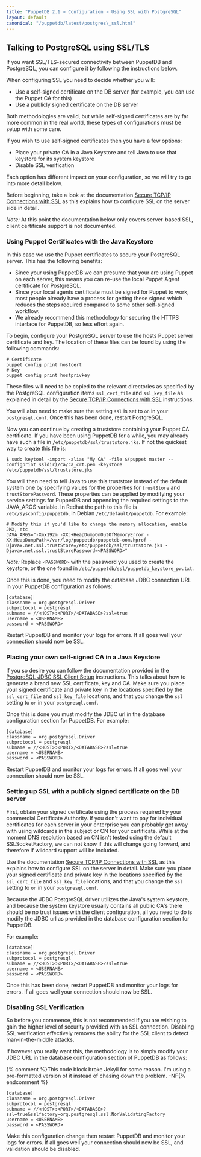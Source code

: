 ```yaml
---
title: "PuppetDB 2.1 » Configuration » Using SSL with PostgreSQL"
layout: default
canonical: "/puppetdb/latest/postgres\_ssl.html"
---
```


## Talking to PostgreSQL using SSL/TLS

If you want SSL/TLS-secured connectivity between PuppetDB and PostgreSQL, you can configure it by following the instructions below.

When configuring SSL you need to decide whether you will:

* Use a self-signed certificate on the DB server (for example, you can use the Puppet CA for this)
* Use a publicly signed certificate on the DB server

Both methodologies are valid, but while self-signed certificates are by far more common in the real world, these types of configurations must be setup with some care.

If you wish to use self-signed certificates then you have a few options:

* Place your private CA in a Java Keystore and tell Java to use that keystore for its system keystore
* Disable SSL verification

Each option has different impact on your configuration, so we will try to go into more detail below.

Before beginning, take a look at the documentation [Secure TCP/IP Connections with SSL](http://www.postgresql.org/docs/current/static/ssl-tcp.html) as this explains how to configure SSL on the server side in detail.

*Note:* At this point the documentation below only covers server-based SSL, client certificate support is not documented.

### Using Puppet Certificates with the Java Keystore

In this case we use the Puppet certificates to secure your PostgreSQL server. This has the following benefits:

* Since your using PuppetDB we can presume that your are using Puppet on each server, this means you can re-use the local Puppet Agent certificate for PostgreSQL.
* Since your local agents certificate must be signed for Puppet to work, most people already have a process for getting these signed which reduces the steps required compared to some other self-signed workflow.
* We already recommend this methodology for securing the HTTPS interface for PuppetDB, so less effort again.

To begin, configure your PostgreSQL server to use the hosts Puppet server certificate and key. The location of these files can be found by using the following commands:

    # Certificate
    puppet config print hostcert
    # Key
    puppet config print hostprivkey

These files will need to be copied to the relevant directories as specified by the PostgreSQL configuration items `ssl_cert_file` and `ssl_key_file` as explained in detail by the [Secure TCP/IP Connections with SSL](http://www.postgresql.org/docs/current/static/ssl-tcp.html) instructions.

You will also need to make sure the setting `ssl` is set to `on` in your `postgresql.conf`. Once this has been done, restart PostgreSQL.

Now you can continue by creating a truststore containing your Puppet CA certificate. If you have been using PuppetDB for a while, you may already have such a file in `/etc/puppetdb/ssl/truststore.jks`. If not the quickest way to create this file is:

    $ sudo keytool -import -alias "My CA" -file $(puppet master --configprint ssldir)/ca/ca_crt.pem -keystore /etc/puppetdb/ssl/truststore.jks

You will then need to tell Java to use this truststore instead of the default system one by specifying values for the properties for `trustStore` and `trustStorePassword`. These properties can be applied by modifying your service settings for PuppetDB and appending the required settings to the JAVA_ARGS variable. In Redhat the path to this file is `/etc/sysconfig/puppetdb`, in Debian `/etc/default/puppetdb`. For example:

    # Modify this if you'd like to change the memory allocation, enable JMX, etc
    JAVA_ARGS="-Xmx192m -XX:+HeapDumpOnOutOfMemoryError -XX:HeapDumpPath=/var/log/puppetdb/puppetdb-oom.hprof -Djavax.net.ssl.trustStore=/etc/puppetdb/ssl/truststore.jks -Djavax.net.ssl.trustStorePassword=<PASSWORD>"

*Note:* Replace `<PASSWORD>` with the password you used to create the keystore, or the one found in `/etc/puppetdb/ssl/puppetdb_keystore_pw.txt`.

Once this is done, you need to modify the database JDBC connection URL in your PuppetDB configuration as follows:

    [database]
    classname = org.postgresql.Driver
    subprotocol = postgresql
    subname = //<HOST>:<PORT>/<DATABASE>?ssl=true
    username = <USERNAME>
    password = <PASSWORD>

Restart PuppetDB and monitor your logs for errors. If all goes well your connection should now be SSL.

### Placing your own self-signed CA in a Java Keystore

If you so desire you can follow the documentation provided in the [PostgreSQL JDBC SSL Client Setup](http://jdbc.postgresql.org/documentation/head/ssl-client.html) instructions. This talks about how to generate a brand new SSL certificate, key and CA. Make sure you place your signed certificate and private key in the locations specified by the `ssl_cert_file` and `ssl_key_file` locations, and that you change the `ssl` setting to `on` in your `postgresql.conf`.

Once this is done you must modify the JDBC url in the database configuration section for PuppetDB. For example:

    [database]
    classname = org.postgresql.Driver
    subprotocol = postgresql
    subname = //<HOST>:<PORT>/<DATABASE>?ssl=true
    username = <USERNAME>
    password = <PASSWORD>

Restart PuppetDB and monitor your logs for errors. If all goes well your connection should now be SSL.

### Setting up SSL with a publicly signed certificate on the DB server

First, obtain your signed certificate using the process required by your commercial Certificate Authority. If you don't want to pay for individual certificates for each server in your enterprise you can probably get away with using wildcards in the subject or CN for your certificate. While at the moment DNS resolution based on CN isn't tested using the default SSLSocketFactory, we can not know if this will change going forward, and therefore if wildcard support will be included.

Use the documentation [Secure TCP/IP Connections with SSL](http://www.postgresql.org/docs/current/static/ssl-tcp.html) as this explains how to configure SSL on the server in detail. Make sure you place your signed certificate and private key in the locations specified by the `ssl_cert_file` and `ssl_key_file` locations, and that you change the `ssl` setting to `on` in your `postgresql.conf`.

Because the JDBC PostgreSQL driver utilizes the Java's system keystore, and because the system keystore usually contains all public CA's there should be no trust issues with the client configuration, all you need to do is modify the JDBC url as provided in the database configuration section for PuppetDB.


For example:

    [database]
    classname = org.postgresql.Driver
    subprotocol = postgresql
    subname = //<HOST>:<PORT>/<DATABASE>?ssl=true
    username = <USERNAME>
    password = <PASSWORD>

Once this has been done, restart PuppetDB and monitor your logs for errors. If all goes well your connection should now be SSL.

### Disabling SSL Verification

So before you commence, this is not recommended if you are wishing to gain the higher level of security provided with an SSL connection. Disabling SSL verification effectively removes the ability for the SSL client to detect man-in-the-middle attacks.

If however you really want this, the methodology is to simply modify your JDBC URL in the database configuration section of PuppetDB as follows:

{% comment %}This code block broke Jekyll for some reason. I'm using a pre-formatted version of it instead of chasing down the problem. -NF{% endcomment %}

<pre><code>[database]
classname = org.postgresql.Driver
subprotocol = postgresql
subname = //&lt;HOST&gt;:&lt;PORT&gt;/&lt;DATABASE&gt;?ssl=true&amp;sslfactory=org.postgresql.ssl.NonValidatingFactory
username = &lt;USERNAME&gt;
password = &lt;PASSWORD&gt;
</code></pre>

Make this configuration change then restart PuppetDB and monitor your logs for errors. If all goes well your connection should now be SSL, and validation should be disabled.
